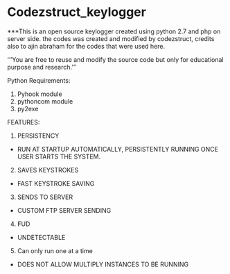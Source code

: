 # Codezstruct_keylogger

***This is an open source keylogger created using python 2.7 and php on server side. the codes was created and modified by codezstruct, credits also to ajin abraham for the codes that were used here. 


‘’’You are free to reuse and modify the source code but only for educational purpose and research.’’’






Python Requirements:
1.	Pyhook module 
2.	pythoncom module
3.	py2exe




FEATURES:

1.	PERSISTENCY
-	RUN AT STARTUP AUTOMATICALLY, PERSISTENTLY RUNNING ONCE USER STARTS THE SYSTEM.

2.	SAVES KEYSTROKES
-	FAST KEYSTROKE SAVING

3.	SENDS TO SERVER
-	CUSTOM FTP SERVER SENDING 

4.	FUD
-	UNDETECTABLE 

5.	Can only run one at a time
-	DOES NOT ALLOW MULTIPLY INSTANCES TO BE RUNNING

